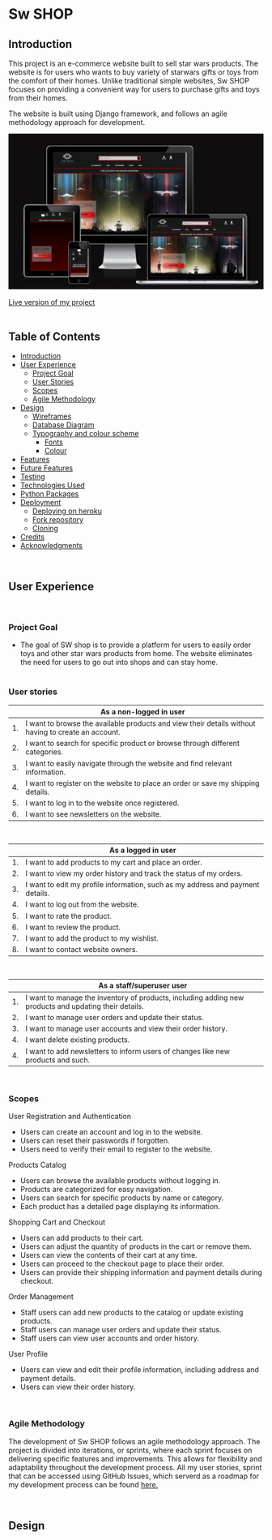 # Sw SHOP

## Introduction
This project is an e-commerce website built to sell star wars products. The website is for users who wants to buy variety of starwars gifts or toys from the comfort of their homes. Unlike traditional simple websites, Sw SHOP focuses on providing a convenient way for users to purchase gifts and toys from their homes.

The website is built using Django framework, and follows an agile methodology approach for development.

<p align="center">
<img src="https://github.com/PeterSvk1/P5-Ecommerce-django/blob/main/assets/readme/responsive.png">
</p>

[Live version of my project](https://swshop-c6f30bb69fd8.herokuapp.com/)
<br><br>

## Table of Contents

- [Introduction](#introduction)
- [User Experience](#user-experience)
    - [Project Goal](#project-goal)
    - [User Stories](#user-stories)
    - [Scopes](#scopes)    
    - [Agile Methodology](#agile-methodology)
- [Design](#design)
    - [Wireframes](#wireframes)
    - [Database Diagram](#database-diagram)
    - [Typography and colour scheme](#typography-and-colour-scheme)
        - [Fonts](#fonts)
        - [Colour](#colour)            
- [Features](#features)
- [Future Features](#future-features)
- [Testing](#testing)
- [Technologies Used](#technologies-used)
- [Python Packages](#python-packages)
- [Deployment](#deployment)
    - [Deploying on heroku](#deploying-on-heroku)
    - [Fork repository](#to-fork-this-repository)
    - [Cloning](#cloning-this-project)    
- [Credits](#credits)
- [Acknowledgments](#acknowledgements)        
    
<br>

## User Experience
<br>

### Project Goal

* The goal of SW shop is to provide a platform for users to easily order toys and other star wars products from home. The website eliminates the need for users to go out into shops and can stay home.
<br><br>

### User stories

|  | As a non-logged in user |
| --- | --- |
| 1. | I want to browse the available products and view their details without having to create an account. |
| 2. | I want to search for specific product or browse through different categories. |
| 3. | I want to easily navigate through the website and find relevant information. |
| 4. | I want to register on the website to place an order or save my shipping details. |
| 5. | I want to log in to the website once registered.  |
| 6. | I want to see newsletters on the website. |

<br>

|  | As a logged in user |
| --- | --- |
| 1. | I want to add products to my cart and place an order. |
| 2. | I want to view my order history and track the status of my orders. |
| 3. | I want to edit my profile information, such as my address and payment details. |
| 4. | I want to log out from the website. |
| 5. | I want to rate the product. |
| 6. | I want to review the product. |
| 7. | I want to add the product to my wishlist. |
| 8. | I want to contact website owners. |

<br>

|  | As a staff/superuser user |
| --- | --- |
| 1. | I want to manage the inventory of products, including adding new products and updating their details. |
| 2. | I want to manage user orders and update their status. |
| 3. | I want to manage user accounts and view their order history. |
| 4. | I want delete existing products. |
| 4. | I want to add newsletters to inform users of changes like new products and such. |


<br>

### Scopes

User Registration and Authentication
- Users can create an account and log in to the website.
- Users can reset their passwords if forgotten.
- Users need to verify their email to register to the website.

Products Catalog
- Users can browse the available products without logging in.
- Products are categorized for easy navigation.
- Users can search for specific products by name or category.
- Each product has a detailed page displaying its information.

Shopping Cart and Checkout
- Users can add products to their cart.
- Users can adjust the quantity of products in the cart or remove them.
- Users can view the contents of their cart at any time.
- Users can proceed to the checkout page to place their order.
- Users can provide their shipping information and payment details during checkout.

Order Management
- Staff users can add new products to the catalog or update existing products.
- Staff users can manage user orders and update their status.
- Staff users can view user accounts and order history.

User Profile
- Users can view and edit their profile information, including address and payment details.
- Users can view their order history.

<br>

### Agile Methodology

The development of Sw SHOP follows an agile methodology approach. The project is divided into iterations, or sprints, where each sprint focuses on delivering specific features and improvements. This allows for flexibility and adaptability throughout the development process.
All my user stories, sprint that can be accessed using GitHub Issues, which serverd as a roadmap for my development process can be found [here.](https://github.com/users/PeterSvk1/projects/5)

<br>

## Design